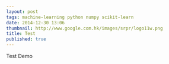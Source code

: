 ```yaml
---
layout: post
tags: machine-learning python numpy scikit-learn
date: 2014-12-30 13:06
thumbnail: http://www.google.com.hk/images/srpr/logo11w.png
title: Test
published: true
---
```


Test Demo
